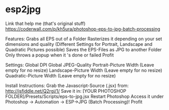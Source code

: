 # esp2jpg

Link that help me (that's original stuff)
https://coderwall.com/p/kh5ura/photoshop-eps-to-jpg-batch-processing

Features:
	Grabs all EPS out of a Folder
	Rasterizes it depending on your set dimensions and quality (Different Settings for Portrait, Landscape and Quadratic Pictures possible)
	Saves the EPS-Files as JPG to another Folder
	Only throws a popup when it 's done or failed
	Profit
	
Settings:
	Global DPI
	Global JPEG-Quality
	Portrait-Picture Width (Leave empty for no resize)
	Landscape-Picture Width (Leave empty for no resize)
	Quadratic-Picture Width (Leave empty for no resize)
	
Install Instructions:
	Grab the Javascript-Source (.jsx) from: http://jsfiddle.net/Q2rgj/1/
	Save it in: [YOUR PHOTOSHOP FOLDER]/Presets/Scripts/eps-to-jpg.jsx
	Restart Photoshop
	Access it under Photoshop -> Automation -> ESP->JPG (Batch Processing)!
	Profit